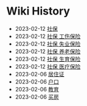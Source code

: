 # Wiki History

- 2023-02-12        [社保](/0007_社保)
- 2023-02-12        [社保 工伤保险](/0012_社保_工伤保险)
- 2023-02-12        [社保 失业保险](/0011_社保_失业保险)
- 2023-02-12        [社保 养老保险](/0008_社保_养老保险)
- 2023-02-12        [社保 生育保险](/0010_社保_生育保险)
- 2023-02-12        [社保 医疗保险](/0009_社保_医疗保险)
- 2023-02-06        [居住证](/0003_居住证)
- 2023-02-06        [户口](/0004_户口)
- 2023-02-06        [教育](/0006_教育)
- 2023-02-06        [买房](/0005_买房)
